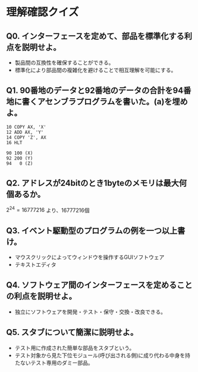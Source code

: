 # 理解確認クイズ

## Q0. インターフェースを定めて、部品を標準化する利点を説明せよ。

- 製品間の互換性を確保することができる。
- 標準化により部品間の複雑化を避けることで相互理解を可能にする。

## Q1. 90番地のデータと92番地のデータの合計を94番地に書くアセンブラプログラムを書いた。(a)を埋めよ。

```
10 COPY AX, 'X'
12 ADD AX, 'Y'
14 COPY 'Z', AX
16 HLT

90 100 (X)
92 200 (Y)
94   0 (Z)
```

## Q2. アドレスが24bitのとき1byteのメモリは最大何個あるか。

$2^{24}=16777216$ より、16777216個

## Q3. イベント駆動型のプログラムの例を一つ以上書け。

- マウスクリックによってウィンドウを操作するGUIソフトウェア
- テキストエディタ

## Q4. ソフトウェア間のインターフェースを定めることの利点を説明せよ。

- 独立にソフトウェアを開発・テスト・保守・交換・改良できる。

## Q5. スタブについて簡潔に説明せよ。

- テスト用に作成された簡単な部品をスタブという。
- テスト対象から見た下位モジュール(呼び出される側)に成り代わる中身を持たないテスト専用のダミー部品。
